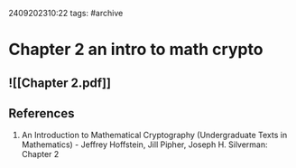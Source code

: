 2409202310:22
tags: #archive 
# Chapter 2 an intro to math crypto

![[Chapter 2.pdf]]
---
## References
1. An Introduction to Mathematical Cryptography (Undergraduate Texts in Mathematics) - Jeffrey Hoffstein, Jill Pipher, Joseph H. Silverman: Chapter 2
